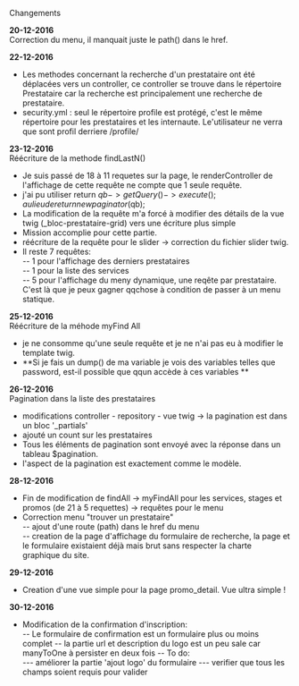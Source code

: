 Changements

**20-12-2016**  
Correction du menu, il manquait juste le path() dans le href.

**22-12-2016**  
- Les methodes concernant la recherche d'un prestataire ont été déplacées vers un controller, ce controller se trouve dans le 
répertoire Prestataire car la recherche est principalement une recherche de prestataire.  
- security.yml : seul le répertoire profile est protégé, c'est le même répertoire pour les prestataires et les internaute.
Le'utilisateur ne verra que sont profil derriere /profile/  

**23-12-2016**  
Réécriture de la methode findLastN()  
- Je suis passé de 18 à 11 requetes sur la page, le renderController de l'affichage de cette requête ne compte 
que 1 seule requête.  
- j'ai pu utiliser  return $qb->getQuery()->execute(); au lieu de return new paginator($qb);  
- La modification de la requête m'a forcé à modifier des détails de la vue twig (_bloc-prestataire-grid) vers une écriture plus simple  
- Mission accomplie pour cette partie.  
- réécriture de la requête pour le slider -> correction du fichier slider twig.  
- Il reste 7 requêtes:  
-- 1 pour l'affichage des derniers prestataires  
-- 1 pour la liste des services  
-- 5 pour l'affichage du meny dynamique, une reqête par prestataire.  C'est là que je peux gagner qqchose à condition de passer à un menu statique.  

**25-12-2016**  
Réécriture de la méhode myFind All
- je ne consomme qu'une seule requête et je ne n'ai pas eu à modifier le template twig.
- **Si je fais un dump() de ma variable je vois des variables telles que password, est-il possible que qqun accède à ces variables
**   

**26-12-2016**  
Pagination dans la liste des prestataires
- modifications controller - repository - vue twig -> la pagination est dans un bloc '_partials'  
- ajouté un count sur les prestataires  
-  Tous les éléments de pagination sont envoyé avec la réponse dans un tableau $pagination.  
- l'aspect de la pagination est exactement comme le modèle.  
  
**28-12-2016**  
- Fin de modification de findAll -> myFindAll pour les services, stages et promos (de 21 à 5 requettes) -> requêtes pour le menu  
- Correction menu "trouver un prestataire"  
--  ajout d'une route (path) dans le href du menu  
-- creation de la page d'affichage du formulaire de recherche, la page et le formulaire existaient déjà mais brut sans respecter
la charte graphique du site.  

**29-12-2016**  
- Creation d'une vue simple pour la page promo_detail.  Vue ultra simple !  

**30-12-2016**  
- Modification de la confirmation d'inscription:  
-- Le formulaire de confirmation est un formulaire plus ou moins complet 
-- la partie url et description du logo est un peu sale car manyToOne à persister en deux fois
-- To do:  
--- améliorer la partie 'ajout logo' du formulaire
--- verifier que tous les champs soient requis pour valider

